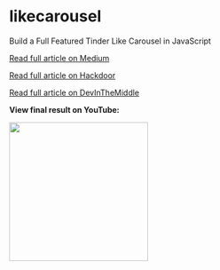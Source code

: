 # likecarousel

Build a Full Featured Tinder Like Carousel in JavaScript

[Read full article on Medium](https://medium.com/@simonepm/build-a-full-featured-tinder-like-carousel-in-vanilla-javascript-part-i-44ca3a906450)

[Read full article on Hackdoor](https://www.hackdoor.io/articles/8MNPqDpV/build-full-featured-tinder-carousel-vanilla-javascript)

[Read full article on DevInTheMiddle](https://devinthemiddle.com/blog/build-tinder-like-carousel-javascript)

**View final result on YouTube:**

[<img src="https://github.com/simonepm/likecarousel/raw/master/thumbnail.png" width="250">](https://www.youtube.com/watch?v=ociKlTBEO5Q)
